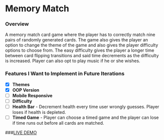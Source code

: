 # Memory Match

### Overview

A memory match card game where the player has to correctly match nine pairs of randomly generated cards. The game also gives the player an option to change the theme of the game and also gives the player difficulty options to choose from. The easy difficulty gives the player a longer time between card flipping transitions and said time decrements as the difficulty is increased. Player can also opt to play music if he or she wishes.

### Features I Want to Implement in Future Iterations
- [x] **Themes**
- [x] **OOP Version**
- [ ] **Mobile Responsive**
- [ ] **Difficulty** 
- [ ] **Health Bar** - Decrement health every time user wrongly guesses. Player loses if health is depleted.
- [ ] **Timed Game** - Player can choose a timed game and the player can lose if time runs out before all cards are matched.

###[LIVE DEMO](http://jeesookim.com/app_memory_match/)
